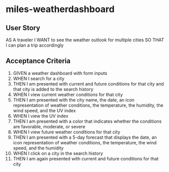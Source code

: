 # miles-weatherdashboard

## User Story

AS A traveler
I WANT to see the weather outlook for multiple cities
SO THAT I can plan a trip accordingly

## Acceptance Criteria

1. GIVEN a weather dashboard with form inputs
2. WHEN I search for a city
3. THEN I am presented with current and future conditions for that city and that city is added to the search history
4. WHEN I view current weather conditions for that city
5. THEN I am presented with the city name, the date, an icon representation of weather conditions, the temperature, the humidity, the wind speed, and the UV index
6. WHEN I view the UV index
7. THEN I am presented with a color that indicates whether the conditions are favorable, moderate, or severe
8. WHEN I view future weather conditions for that city
9. THEN I am presented with a 5-day forecast that displays the date, an icon representation of weather conditions, the temperature, the wind speed, and the humidity
10. WHEN I click on a city in the search history
11. THEN I am again presented with current and future conditions for that city
